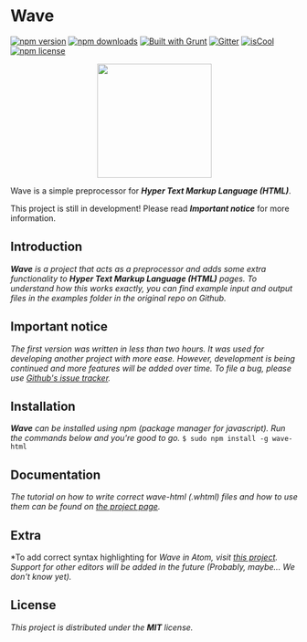 # Wave

[![npm version](https://badge.fury.io/js/wave-html.svg)](https://www.npmjs.com/package/wave-html)
[![npm downloads](https://img.shields.io/npm/dm/wave-html.svg)](https://www.npmjs.com/package/wave-html)
[![Built with Grunt](https://img.shields.io/badge/Built%20with-Grunt-orange.svg)](http://gruntjs.com/)
[![Gitter](https://img.shields.io/badge/Gitter-Join%20Chat%20→-1DCE73.svg)](https://gitter.im/Jense5/Wave?utm_source=badge&utm_medium=badge&utm_campaign=pr-badge)
[![isCool](https://img.shields.io/badge/FANCY-YES-red.svg)](https://www.npmjs.com/package/wave-html)
[![npm license](https://img.shields.io/npm/l/wave-html.svg)](https://github.com/Jense5/Wave/blob/master/LICENSE.md)

<p align="center"><img src="http://i.imgur.com/J7qioAo.png" height="200" /></p>

Wave is a simple preprocessor for ***Hyper Text Markup Language (HTML)***.

This project is still in development! Please read ***Important notice*** for more information.

## Introduction

***Wave*** *is a project that acts as a preprocessor and adds some extra functionality to* ***Hyper Text Markup Language (HTML)*** *pages.
To understand how this works exactly, you can find example input and output files in the examples folder in the original repo on Github.*

## Important notice

*The first version was written in less than two hours. It was used for developing another project with more ease. However, development is being continued and more features will be added over time. To file a bug, please use [Github's issue tracker](https://github.com/Jense5/Wave/issues).*

## Installation

***Wave*** *can be installed using npm (package manager for javascript). Run the commands below and you're good to go.*
`$ sudo npm install -g wave-html`

## Documentation
*The tutorial on how to write correct wave-html (.whtml) files and how to use them can be found on [the project page](http://jense5.github.io/jense5/Wave).*

## Extra
*To add correct syntax highlighting for *Wave* *in Atom, visit [this project](https://github.com/N1ghtly/language-wave). Support for other editors will be added in the future (Probably, maybe... We don't know yet).*

## License

*This project is distributed under the* ***MIT*** *license.*
